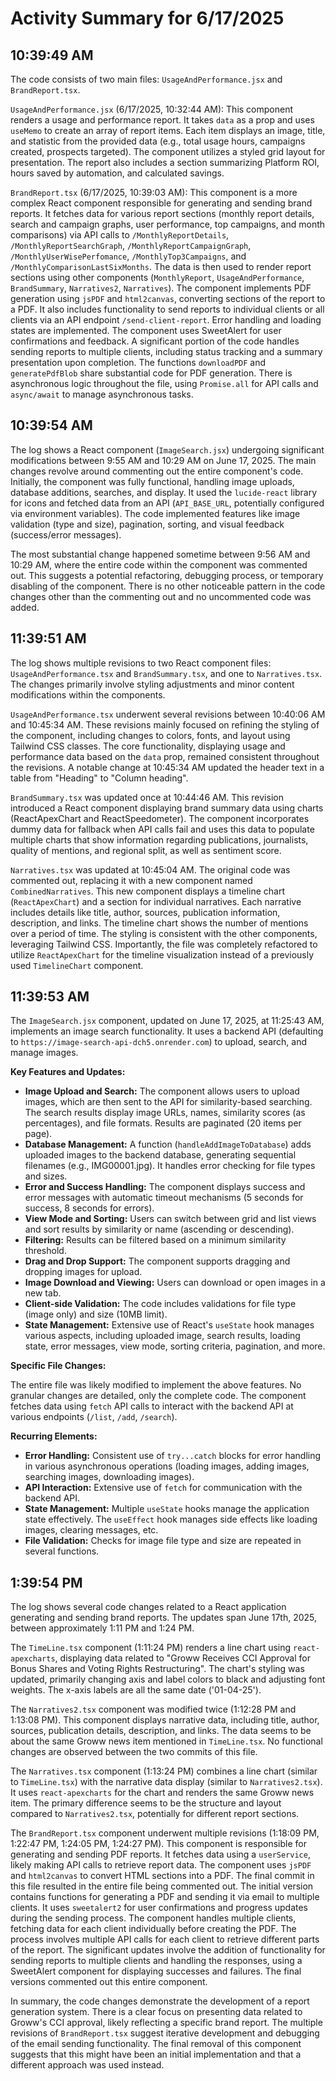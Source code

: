 # Activity Summary for 6/17/2025

## 10:39:49 AM
The code consists of two main files: `UsageAndPerformance.jsx` and `BrandReport.tsx`.

`UsageAndPerformance.jsx` (6/17/2025, 10:32:44 AM): This component renders a usage and performance report. It takes `data` as a prop and uses `useMemo` to create an array of report items.  Each item displays an image, title, and statistic from the provided data (e.g., total usage hours, campaigns created, prospects targeted). The component utilizes a styled grid layout for presentation.  The report also includes a section summarizing Platform ROI, hours saved by automation, and calculated savings.

`BrandReport.tsx` (6/17/2025, 10:39:03 AM): This component is a more complex React component responsible for generating and sending brand reports. It fetches data for various report sections (monthly report details, search and campaign graphs, user performance, top campaigns, and month comparisons) via API calls to `/MonthlyReportDetails`, `/MonthlyReportSearchGraph`, `/MonthlyReportCampaignGraph`, `/MonthlyUserWisePerfomance`, `/MonthlyTop3Campaigns`, and `/MonthlyComparisonLastSixMonths`. The data is then used to render report sections using other components (`MonthlyReport`, `UsageAndPerformance`, `BrandSummary`, `Narratives2`, `Narratives`).  The component implements PDF generation using `jsPDF` and `html2canvas`, converting sections of the report to a PDF. It also includes functionality to send reports to individual clients or all clients via an API endpoint `/send-client-report`. Error handling and loading states are implemented.  The component uses SweetAlert for user confirmations and feedback. A significant portion of the code handles sending reports to multiple clients, including status tracking and a summary presentation upon completion.  The functions `downloadPDF` and `generatePdfBlob` share substantial code for PDF generation.  There is asynchronous logic throughout the file, using `Promise.all` for API calls and `async/await` to manage asynchronous tasks.


## 10:39:54 AM
The log shows a React component (`ImageSearch.jsx`) undergoing significant modifications between 9:55 AM and 10:29 AM on June 17, 2025.  The main changes revolve around commenting out the entire component's code.  Initially, the component was fully functional, handling image uploads, database additions, searches, and display.  It used the `lucide-react` library for icons and fetched data from an API (`API_BASE_URL`, potentially configured via environment variables).  The code implemented features like image validation (type and size), pagination, sorting, and visual feedback (success/error messages).

The most substantial change happened sometime between 9:56 AM and 10:29 AM, where the entire code within the component was commented out. This suggests a potential refactoring, debugging process, or temporary disabling of the component.  There is no other noticeable pattern in the code changes other than the commenting out and no uncommented code was added.


## 11:39:51 AM
The log shows multiple revisions to two React component files: `UsageAndPerformance.tsx` and `BrandSummary.tsx`, and one to `Narratives.tsx`.  The changes primarily involve styling adjustments and minor content modifications within the components.

`UsageAndPerformance.tsx` underwent several revisions between 10:40:06 AM and 10:45:34 AM.  These revisions mainly focused on refining the styling of the component, including changes to colors, fonts, and layout using Tailwind CSS classes. The core functionality, displaying usage and performance data based on the `data` prop, remained consistent throughout the revisions.  A notable change at 10:45:34 AM updated the header text in a table from "Heading" to "Column heading".

`BrandSummary.tsx` was updated once at 10:44:46 AM. This revision introduced a React component displaying brand summary data using charts (ReactApexChart and ReactSpeedometer). The component incorporates dummy data for fallback when API calls fail and uses this data to populate multiple charts that show information regarding publications, journalists, quality of mentions, and regional split, as well as sentiment score.


`Narratives.tsx` was updated at 10:45:04 AM. The original code was commented out, replacing it with a new component named `CombinedNarratives`. This new component displays a timeline chart (`ReactApexChart`) and a section for individual narratives. Each narrative includes details like title, author, sources, publication information, description, and links. The timeline chart shows the number of mentions over a period of time. The styling is consistent with the other components, leveraging Tailwind CSS.  Importantly, the file was completely refactored to utilize `ReactApexChart` for the timeline visualization instead of a previously used `TimelineChart` component.


## 11:39:53 AM
The `ImageSearch.jsx` component, updated on June 17, 2025, at 11:25:43 AM, implements an image search functionality.  It uses a backend API (defaulting to `https://image-search-api-dch5.onrender.com`) to upload, search, and manage images.

**Key Features and Updates:**

* **Image Upload and Search:** The component allows users to upload images, which are then sent to the API for similarity-based searching.  The search results display image URLs, names, similarity scores (as percentages), and file formats.  Results are paginated (20 items per page).
* **Database Management:**  A function (`handleAddImageToDatabase`) adds uploaded images to the backend database, generating sequential filenames (e.g., IMG00001.jpg).  It handles error checking for file types and sizes.
* **Error and Success Handling:**  The component displays success and error messages with automatic timeout mechanisms (5 seconds for success, 8 seconds for errors).
* **View Mode and Sorting:**  Users can switch between grid and list views and sort results by similarity or name (ascending or descending).
* **Filtering:** Results can be filtered based on a minimum similarity threshold.
* **Drag and Drop Support:** The component supports dragging and dropping images for upload.
* **Image Download and Viewing:** Users can download or open images in a new tab.
* **Client-side Validation:**  The code includes validations for file type (image only) and size (10MB limit).
* **State Management:**  Extensive use of React's `useState` hook manages various aspects, including uploaded image, search results, loading state, error messages, view mode, sorting criteria, pagination, and more.

**Specific File Changes:**

The entire file was likely modified to implement the above features.  No granular changes are detailed, only the complete code. The component fetches data using `fetch` API calls to interact with the backend API at various endpoints (`/list`, `/add`, `/search`).


**Recurring Elements:**

* **Error Handling:** Consistent use of `try...catch` blocks for error handling in various asynchronous operations (loading images, adding images, searching images, downloading images).
* **API Interaction:**  Extensive use of `fetch` for communication with the backend API.
* **State Management:**  Multiple `useState` hooks manage the application state effectively.  The `useEffect` hook manages side effects like loading images, clearing messages, etc.
* **File Validation:** Checks for image file type and size are repeated in several functions.


## 1:39:54 PM
The log shows several code changes related to a React application generating and sending brand reports.  The updates span June 17th, 2025, between approximately 1:11 PM and 1:24 PM.

The `TimeLine.tsx` component (1:11:24 PM) renders a line chart using `react-apexcharts`, displaying data related to "Groww Receives CCI Approval for Bonus Shares and Voting Rights Restructuring".  The chart's styling was updated, primarily changing axis and label colors to black and adjusting font weights. The x-axis labels are all the same date ('01-04-25').

The `Narratives2.tsx` component was modified twice (1:12:28 PM and 1:13:08 PM). This component displays narrative data, including title, author, sources, publication details, description, and links.  The data seems to be about the same Groww news item mentioned in `TimeLine.tsx`. No functional changes are observed between the two commits of this file.

The `Narratives.tsx` component (1:13:24 PM) combines a line chart (similar to `TimeLine.tsx`) with the narrative data display (similar to `Narratives2.tsx`).  It uses `react-apexcharts` for the chart and renders the same Groww news item.  The primary difference seems to be the structure and layout compared to `Narratives2.tsx`, potentially for different report sections.

The `BrandReport.tsx` component underwent multiple revisions (1:18:09 PM, 1:22:47 PM, 1:24:05 PM, 1:24:27 PM). This component is responsible for generating and sending PDF reports. It fetches data using a `userService`, likely making API calls to retrieve report data.  The component uses `jsPDF` and `html2canvas` to convert HTML sections into a PDF. The final commit in this file resulted in the entire file being commented out. The initial version contains functions for generating a PDF and sending it via email to multiple clients. It uses `sweetalert2` for user confirmations and progress updates during the sending process. The component handles multiple clients, fetching data for each client individually before creating the PDF.  The process involves multiple API calls for each client to retrieve different parts of the report. The significant updates involve the addition of functionality for sending reports to multiple clients and handling the responses, using a SweetAlert component for displaying successes and failures.  The final versions commented out this entire component.

In summary, the code changes demonstrate the development of a report generation system.  There is a clear focus on presenting data related to Groww's CCI approval, likely reflecting a specific brand report.  The multiple revisions of `BrandReport.tsx` suggest iterative development and debugging of the email sending functionality. The final removal of this component suggests that this might have been an initial implementation and that a different approach was used instead.
